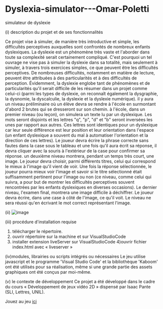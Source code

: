 # Dyslexia-simulator---Omar-Poletti
simulateur de dyslexie

(i) description du projet et de ses fonctionnalités

Ce projet vise à simuler, de manière très introductive et simple, les difficultés perceptives auxquelles sont confrontés de nombreux enfants dyslexiques. La dyslexie est un phénomène très vaste et l'aborder dans toute sa complexité serait certainement compliqué. C'est pourquoi un tel ouvrage ne vise pas à simuler la dyslexie dans sa totalité, mais seulement à simuler, à travers trois exercices simples, ce que peuvent être les difficultés perceptives. De nombreuses difficultés, notamment en matière de lecture, peuvent être attribuées à des particularités et à des difficultés de perception.  Évidemment, la dyslexie englobe tant de phénomènes et de particularités qu'il serait difficile de les résumer dans un projet comme celui-ci (parmi les types de dyslexie, on reconnaît également la dysgraphie, la dysnomie, la dyscalculie, la dyslexie et la dyslexie numérique). 
il y aura un niveau préliminaire où un élève devra se rendre à l'école en surmontant d'abord 2 brutes qui se dresseront sur son chemin. 
à l'école, dans un premier niveau (ou leçon), on simulera un texte lu par un dyslexique. Les mots seront disjoints et les lettres "q", "p", "d" et "b" seront inversées les unes par rapport aux autres. Ces lettres sont identiques pour un dyslexique car leur seule différence est leur position et leur orientation dans l'espace (un enfant dyslexique a souvent du mal à automatiser l'orientation et la direction de ces lettres).  Le joueur devra écrire la phrase correcte sans fautes dans la case sous le tableau et une fois qu'il aura écrit sa réponse, il devra cliquer avec la souris à l'extérieur de la case pour confirmer sa réponse. 
un deuxième niveau montrera, pendant un temps très court, une image. Le joueur devra choisir, parmi différents titres, celui qui correspond le mieux à l'image qu'il vient de voir. Une fois la réponse sélectionnée, le joueur pourra mieux voir l'image et savoir si le titre sélectionné était suffisamment pertinent pour l'image ou non (ce niveau, comme celui qui suivra, a pour but de montrer les difficultés perceptives souvent rencontrées par les enfants dyslexiques en diverses occasions). Le dernier niveau, l'examen final, montrera une image difficile à déchiffrer. Le joueur devra écrire, dans une case à côté de l'image, ce qu'il voit. Le niveau ne sera réussi qu'en écrivant le mot correct représentant l'image. 

(ii)
![image](https://user-images.githubusercontent.com/105658013/183978733-48861841-f179-4ffb-92dc-bc8a11e6c318.png)

(iii) procédure d'installation requise
1) télécharger le répertoire. 
2) ouvrir répertoire sur la machine et sur VisualStudioCode
3) installer extension liveServer sur VisualStudioCode
4)ouvrir fichier index.html avec « liveserver »

(iv)modules, librairies ou scripts intégrés ou nécessaires 
Le jeu utilise javascript et le programme 'Visual Studio Code' et la bibliothèque 'Kaboom' ont été utilisés pour sa réalisation, même si une grande partie des assets graphiques ont été conçus par moi-même. 

(v) le contexte de développement
Ce projet a été développé dans le cadre du cours « Développement de jeux vidéo 2D » dispensé par Isaac Pante (SLI, Lettres, UNIL).



Jouez au jeu [ici](https://kawaraccoon.github.io/Dyslexia-simulator---Omar-Poletti/dislessia%202/)
